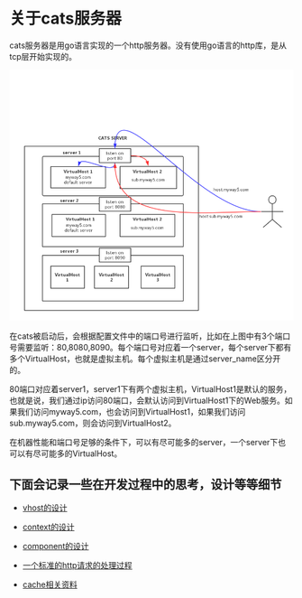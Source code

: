 # 关于cats服务器

cats服务器是用go语言实现的一个http服务器。没有使用go语言的http库，是从tcp层开始实现的。

![cats服务的结构图](https://github.com/joyme123/cats/raw/master/doc/img/cats-structure.jpg)

在cats被启动后，会根据配置文件中的端口号进行监听，比如在上图中有3个端口号需要监听：80,8080,8090。每个端口号对应着一个server，每个server下都有多个VirtualHost，也就是虚拟主机。每个虚拟主机是通过server_name区分开的。

80端口对应着server1，server1下有两个虚拟主机，VirtualHost1是默认的服务，也就是说，我们通过ip访问80端口，会默认访问到VirtualHost1下的Web服务。如果我们访问myway5.com，也会访问到VirtualHost1，如果我们访问sub.myway5.com，则会访问到VirtualHost2。

在机器性能和端口号足够的条件下，可以有尽可能多的server，一个server下也可以有尽可能多的VirtualHost。

## 下面会记录一些在开发过程中的思考，设计等等细节

 - [vhost的设计](vhost.md)

 - [context的设计](context.md)
 
 - [component的设计](component_design.md)
 
 - [一个标准的http请求的处理过程](process_a_request.md)

 - [cache相关资料](cache.md)